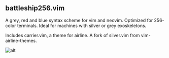 ## battleship256.vim

A grey, red and blue syntax scheme for vim and neovim. Optimized for 256-color terminals. Ideal for machines with silver or grey exoskeletons.

Includes carrier.vim, a theme for airline. A fork of silver.vim from vim-airline-themes.


<img src='https://imgur.com/a/244HD' alt='alt' />
